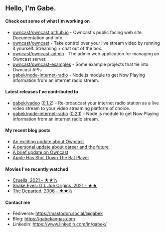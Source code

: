 ## Hello, I'm Gabe.

#### Check out some of what I'm working on

- [owncast/owncast.github.io](https://github.com/owncast/owncast.github.io) - Owncast&#39;s public facing web site.  Documentation and info.
- [owncast/owncast](https://github.com/owncast/owncast) - Take control over your live stream video by running it yourself.  Streaming &#43; chat out of the box.
- [owncast/owncast-admin](https://github.com/owncast/owncast-admin) - The admin web application for managing an Owncast server.
- [owncast/owncast-examples](https://github.com/owncast/owncast-examples) - Some example projects that tie into Owncast APIs
- [gabek/node-internet-radio](https://github.com/gabek/node-internet-radio) - Node.js module to get Now Playing information from an internet radio stream.

#### Latest releases I've contributed to

- [gabek/vadeo](https://github.com/gabek/vadeo) ([0.1.2](https://github.com/gabek/vadeo/releases/tag/0.1.2)) - Re-broadcast your internet radio station as a live video stream to your video streaming platform of choice.
- [gabek/node-internet-radio](https://github.com/gabek/node-internet-radio) ([0.2.1](https://github.com/gabek/node-internet-radio/releases/tag/0.2.1)) - Node.js module to get Now Playing information from an internet radio stream.

#### My recent blog posts

- [An exciting update about Owncast](https://gabekangas.com/blog/2021/06/an-exciting-update-about-owncast/)
- [A personal update about career and the future](https://gabekangas.com/blog/2021/04/a-personal-update-about-career-and-the-future/)
- [A brief update on Owncast](https://gabekangas.com/blog/2020/12/a-brief-update-on-owncast/)
- [Apple Has Shut Down The Bat Player](https://gabekangas.com/blog/2020/08/apple-has-shut-down-the-bat-player/)

#### Movies I've recently watched

- [Cruella, 2021 - ★★½](https://letterboxd.com/gabekangas/film/cruella/)
- [Snake Eyes: G.I. Joe Origins, 2021 - ★★](https://letterboxd.com/gabekangas/film/snake-eyes-gi-joe-origins/)
- [The Departed, 2006 - ★★½](https://letterboxd.com/gabekangas/film/the-departed/)

#### Contact me

- Fediverse: https://mastodon.social/@gabek
- Blog: https://gabekangas.com
- Linkedin: https://www.linkedin.com/in/gabek/
